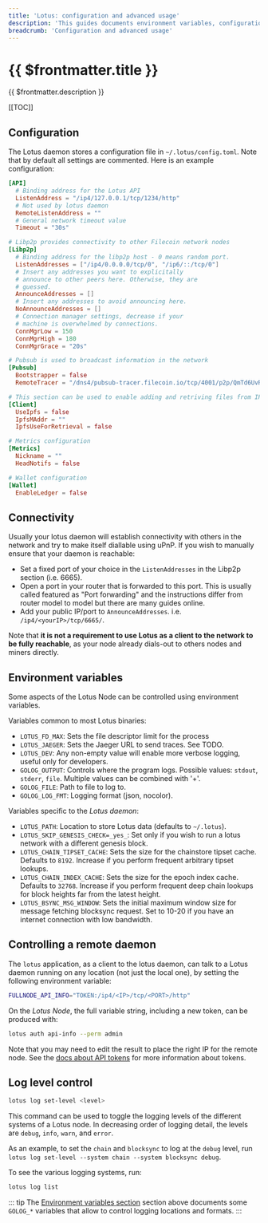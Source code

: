 ```yaml
---
title: 'Lotus: configuration and advanced usage'
description: 'This guides documents environment variables, configuration and other advanced features in the Lotus Node.'
breadcrumb: 'Configuration and advanced usage'
---
```


# {{ $frontmatter.title }}

{{ $frontmatter.description }}

[[TOC]]

## Configuration

The Lotus daemon stores a configuration file in `~/.lotus/config.toml`. Note that by default all settings are commented. Here is an example configuration:

```toml
[API]
  # Binding address for the Lotus API
  ListenAddress = "/ip4/127.0.0.1/tcp/1234/http"
  # Not used by lotus daemon
  RemoteListenAddress = ""
  # General network timeout value
  Timeout = "30s"

# Libp2p provides connectivity to other Filecoin network nodes
[Libp2p]
  # Binding address for the libp2p host - 0 means random port.
  ListenAddresses = ["/ip4/0.0.0.0/tcp/0", "/ip6/::/tcp/0"]
  # Insert any addresses you want to explicitally
  # announce to other peers here. Otherwise, they are
  # guessed.
  AnnounceAddresses = []
  # Insert any addresses to avoid announcing here.
  NoAnnounceAddresses = []
  # Connection manager settings, decrease if your
  # machine is overwhelmed by connections.
  ConnMgrLow = 150
  ConnMgrHigh = 180
  ConnMgrGrace = "20s"

# Pubsub is used to broadcast information in the network
[Pubsub]
  Bootstrapper = false
  RemoteTracer = "/dns4/pubsub-tracer.filecoin.io/tcp/4001/p2p/QmTd6UvR47vUidRNZ1ZKXHrAFhqTJAD27rKL9XYghEKgKX"

# This section can be used to enable adding and retriving files from IPFS
[Client]
  UseIpfs = false
  IpfsMAddr = ""
  IpfsUseForRetrieval = false

# Metrics configuration
[Metrics]
  Nickname = ""
  HeadNotifs = false

# Wallet configuration
[Wallet]
  EnableLedger = false
```

## Connectivity

Usually your lotus daemon will establish connectivity with others in the network and try to make itself diallable using uPnP. If you wish to manually ensure that your daemon is reachable:

- Set a fixed port of your choice in the `ListenAddresses` in the Libp2p section (i.e. 6665).
- Open a port in your router that is forwarded to this port. This is usually called featured as "Port forwarding" and the instructions differ from router model to model but there are many guides online.
- Add your public IP/port to `AnnounceAddresses`. i.e. `/ip4/<yourIP>/tcp/6665/`.

Note that **it is not a requirement to use Lotus as a client to the network to be fully reachable**, as your node already dials-out to others nodes and miners directly.

## Environment variables

Some aspects of the Lotus Node can be controlled using environment variables.

Variables common to most Lotus binaries:

- `LOTUS_FD_MAX`: Sets the file descriptor limit for the process
- `LOTUS_JAEGER`: Sets the Jaeger URL to send traces. See TODO.
- `LOTUS_DEV`: Any non-empty value will enable more verbose logging, useful only for developers.
- `GOLOG_OUTPUT`: Controls where the program logs. Possible values: `stdout`, `stderr`, `file`. Multiple values can be combined with '+'.
- `GOLOG_FILE`: Path to file to log to.
- `GOLOG_LOG_FMT`: Logging format (json, nocolor).

Variables specific to the _Lotus daemon_:

- `LOTUS_PATH`: Location to store Lotus data (defaults to `~/.lotus`).
- `LOTUS_SKIP_GENESIS_CHECK=_yes_`: Set only if you wish to run a lotus network with a different genesis block.
- `LOTUS_CHAIN_TIPSET_CACHE`: Sets the size for the chainstore tipset cache. Defaults to `8192`. Increase if you perform frequent arbitrary tipset lookups.
- `LOTUS_CHAIN_INDEX_CACHE`: Sets the size for the epoch index cache. Defaults to `32768`. Increase if you perform frequent deep chain lookups for block heights far from the latest height.
- `LOTUS_BSYNC_MSG_WINDOW`: Sets the initial maximum window size for message fetching blocksync request. Set to 10-20 if you have an internet connection with low bandwidth.

## Controlling a remote daemon

The `lotus` application, as a client to the lotus daemon, can talk to a Lotus daemon running on any location (not just the local one), by setting the following environment variable:

```sh
FULLNODE_API_INFO="TOKEN:/ip4/<IP>/tcp/<PORT>/http"
```

On the _Lotus Node_, the full variable string, including a new token, can be produced with:

```sh
lotus auth api-info --perm admin
```

Note that you may need to edit the result to place the right IP for the remote node. See the [docs about API tokens](../../build/lotus/api-tokens.md) for more information about tokens.

## Log level control

```sh
lotus log set-level <level>
```

This command can be used to toggle the logging levels of the different systems of a Lotus node. In decreasing order
of logging detail, the levels are `debug`, `info`, `warn`, and `error`.

As an example, to set the `chain` and `blocksync` to log at the `debug` level, run
`lotus log set-level --system chain --system blocksync debug`.

To see the various logging systems, run:

```sh
lotus log list
```

::: tip
The [Environment variables section](#environment-variables) section above documents some `GOLOG_*` variables that allow to control logging locations and formats.
:::
